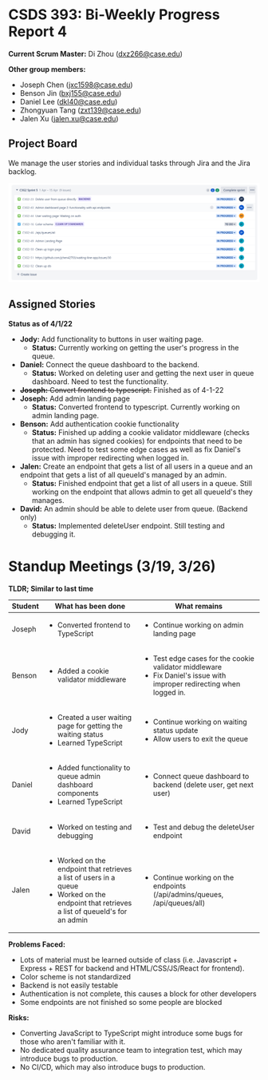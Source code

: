 # CSDS 393: Bi-Weekly Progress Report 4

**Current Scrum Master:** Di Zhou (dxz266@case.edu)

**Other group members:**

- Joseph Chen (jxc1598@case.edu)
- Benson Jin (bxj155@case.edu)
- Daniel Lee (dkl40@case.edu)
- Zhongyuan Tang (zxt139@case.edu)
- Jalen Xu (jalen.xu@case.edu)

## Project Board

We manage the user stories and individual tasks through Jira and the Jira backlog.

![](images/backlog-4-1-22.png)

## Assigned Stories

**Status as of 4/1/22**

- **Jody:** Add functionality to buttons in user waiting page.
  - **Status:** Currently working on getting the user's progress in the queue.
- **Daniel:** Connect the queue dashboard to the backend.
  - **Status:** Worked on deleting user and getting the next user in queue dashboard. Need to test the functionality.
- ~~**Joseph:** Convert frontend to typescript.~~
  Finished as of 4-1-22
- **Joseph:** Add admin landing page
  - **Status:** Converted frontend to typescript. Currently working on admin landing page.
- **Benson:** Add authentication cookie functionality
  - **Status:** Finished up adding a cookie validator middleware (checks that an admin has signed cookies) for endpoints that need to be protected. Need to test some edge cases as well as fix Daniel's issue with improper redirecting when logged in.
- **Jalen:** Create an endpoint that gets a list of all users in a queue and an endpoint that gets a list of all queueId's managed by an admin.
  - **Status:** Finished endpoint that get a list of all users in a queue. Still working on the endpoint that allows admin to get all queueId's they manages.
- **David:** An admin should be able to delete user from queue. (Backend only)
  - **Status:** Implemented deleteUser endpoint. Still testing and debugging it.

# Standup Meetings (3/19, 3/26)

**TLDR; Similar to last time**

| Student | What has been done                                                                                                                                                | What remains                                                                                                                               |
| ------- | ----------------------------------------------------------------------------------------------------------------------------------------------------------------- | ------------------------------------------------------------------------------------------------------------------------------------------ |
| Joseph  | <ul><li>Converted frontend to TypeScript</li></ul>                                                                                                                | <ul><li>Continue working on admin landing page</li></ul>                                                                                   |
| Benson  | <ul><li>Added a cookie validator middleware</li></ul>                                                                                                             | <ul><li>Test edge cases for the cookie validator middleware</li><li>Fix Daniel's issue with improper redirecting when logged in.</li></ul> |
| Jody    | <ul><li>Created a user waiting page for getting the waiting status</li><li>Learned TypeScript</li></ul>                                                           | <ul><li>Continue working on waiting status update</li><li>Allow users to exit the queue</li></ul>                                          |
| Daniel  | <ul><li>Added functionality to queue admin dashboard components</li><li>Learned TypeScript</li></ul>                                                              | <ul><li>Connect queue dashboard to backend (delete user, get next user)</li> </ul>                                                         |
| David   | <ul><li>Worked on testing and debugging</li></ul>                                                                                                                 | <ul><li>Test and debug the deleteUser endpoint</li></ul>                                                                                   |
| Jalen   | <ul><li>Worked on the endpoint that retrieves a list of users in a queue</li><li>Worked on the endpoint that retrieves a list of queueId's for an admin</li></ul> | <ul><li>Continue working on the endpoints (/api/admins/queues, /api/queues/all) </li></ul>                                                 |

**Problems Faced:**

- Lots of material must be learned outside of class (i.e. Javascript + Express + REST for backend and HTML/CSS/JS/React for frontend).
- Color scheme is not standardized
- Backend is not easily testable
- Authentication is not complete, this causes a block for other developers
- Some endpoints are not finished so some people are blocked

**Risks:**

- Converting JavaScript to TypeScript might introduce some bugs for those who aren't familiar with it.
- No dedicated quality assurance team to integration test, which may introduce bugs to production.
- No CI/CD, which may also introduce bugs to production.
